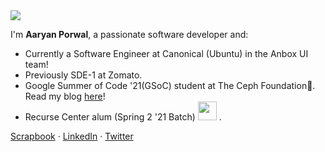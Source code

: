 <img src="https://i.giphy.com/media/ZefIoePm93MwXpoYxz/giphy.webp" />

I'm **Aaryan Porwal**, a passionate software developer and:
- Currently a Software Engineer at Canonical (Ubuntu) in the Anbox UI team!
- Previously SDE-1 at Zomato.
- Google Summer of Code '21(GSoC) student at The Ceph Foundation🐙. Read my blog [here](https://blog.aaryanporwal.com/posts/gsoc_with_ceph/)!
- Recurse Center alum (Spring 2 '21 Batch) <img height="30px" src="https://upload.wikimedia.org/wikipedia/commons/5/5a/Recurse_Center.png" /> .


[Scrapbook](https://scrapbook.hackclub.com/aaryan) · [LinkedIn](https://www.linkedin.com/in/aaryan-porwal/) · [Twitter](https://twitter.com/Aaryan7476)
